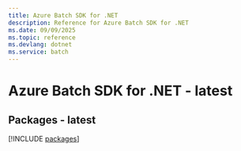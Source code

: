```yaml
---
title: Azure Batch SDK for .NET
description: Reference for Azure Batch SDK for .NET
ms.date: 09/09/2025
ms.topic: reference
ms.devlang: dotnet
ms.service: batch
---
```

# Azure Batch SDK for .NET - latest
## Packages - latest
[!INCLUDE [packages](batch-index.md)]